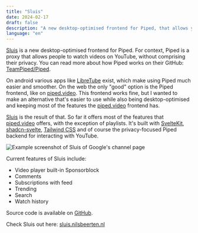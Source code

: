 ```yaml
---
title: "Sluis"
date: 2024-02-17
draft: false
description: "A new desktop-optimised frontend for Piped, that allows you to watch YouTube videos without compromising privacy."
language: "en"
---
```


[Sluis](https://sluis.nilsbeerten.nl) is a new desktop-optimised frontend for Piped.
For context, Piped is a proxy that allows people to watch videos on YouTube,
without comprising their privacy. You can read more about how Piped
works on their GitHub: [TeamPiped/Piped](https://github.com/TeamPiped/Piped).

On android various apps like [LibreTube](https://github.com/libre-tube/LibreTube)
exist, which make using Piped much easier and smoother.
On the web the only "good" option is the Piped
frontend, like on [piped.video](https://piped.video). This frontend works
fine, but I wanted to make an alternative that's easier to use while also
being desktop-optimised and keeping most of the features the
[piped.video](https://piped.video) frontend has.

[Sluis](https://sluis.nilsbeerten.nl) is the result of that. So far it offers most of the features that
[piped.video](https://piped.video) offers, with the exception of playlists.
It's built with [SvelteKit](https://kit.svelte.dev),
[shadcn-svelte](https://www.shadcn-svelte.com/),
[Tailwind CSS](https://tailwindcss.com/) and
of course the privacy-focused Piped backend for interacting with YouTube.

![Example screenshot of Sluis of Google's channel page](./sluis_example.avif)

Current features of Sluis include:

-   Video player built-in Sponsorblock
-   Comments
-   Subscriptions with feed
-   Trending
-   Search
-   Watch history

Source code is available on [GitHub](https://github.com/nbeerten/sluis).

Check Sluis out here: [sluis.nilsbeerten.nl](https://sluis.nilsbeerten.nl)
